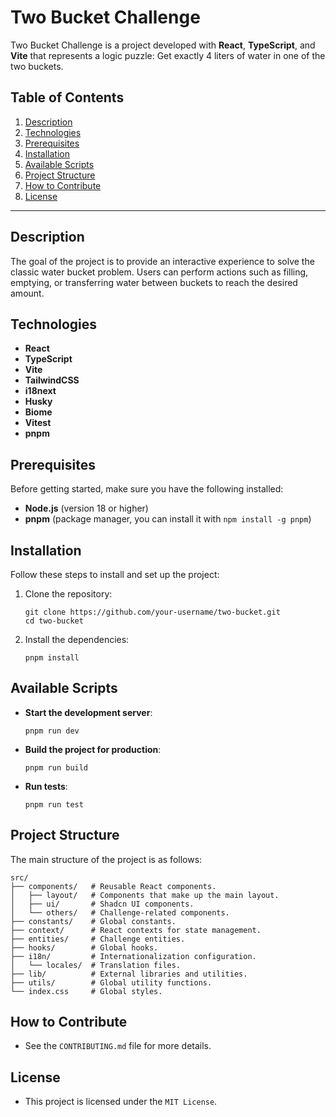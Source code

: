 # Two Bucket Challenge

Two Bucket Challenge is a project developed with **React**, **TypeScript**, and **Vite** that represents a logic puzzle: Get exactly 4 liters of water in one of the two buckets.

## Table of Contents

1. [Description](#description)
2. [Technologies](#technologies)
3. [Prerequisites](#prerequisites)
4. [Installation](#installation)
5. [Available Scripts](#available-scripts)
6. [Project Structure](#project-structure)
7. [How to Contribute](#how-to-contribute)
8. [License](#license)

---

## Description

The goal of the project is to provide an interactive experience to solve the classic water bucket problem. Users can perform actions such as filling, emptying, or transferring water between buckets to reach the desired amount.

## Technologies

- **React**
- **TypeScript**
- **Vite**
- **TailwindCSS**
- **i18next**
- **Husky**
- **Biome**
- **Vitest**
- **pnpm**

## Prerequisites

Before getting started, make sure you have the following installed:

- **Node.js** (version 18 or higher)
- **pnpm** (package manager, you can install it with `npm install -g pnpm`)

## Installation

Follow these steps to install and set up the project:

1. Clone the repository:
   ```
   git clone https://github.com/your-username/two-bucket.git
   cd two-bucket
   ```

2. Install the dependencies:
   ```
   pnpm install
   ```

## Available Scripts

- **Start the development server**:
  ```
  pnpm run dev
  ```

- **Build the project for production**:
  ```
  pnpm run build
  ```

- **Run tests**:
  ```
  pnpm run test
  ```

## Project Structure

The main structure of the project is as follows:
```
src/
├── components/   # Reusable React components.
│   ├── layout/   # Components that make up the main layout.
│   ├── ui/       # Shadcn UI components.
│   └── others/   # Challenge-related components.
├── constants/    # Global constants.
├── context/      # React contexts for state management.
├── entities/     # Challenge entities.
├── hooks/        # Global hooks.
├── i18n/         # Internationalization configuration.
│   └── locales/  # Translation files.
├── lib/          # External libraries and utilities.
├── utils/        # Global utility functions.
└── index.css     # Global styles.
```

## How to Contribute
- See the `CONTRIBUTING.md` file for more details.

## License
- This project is licensed under the `MIT License`.